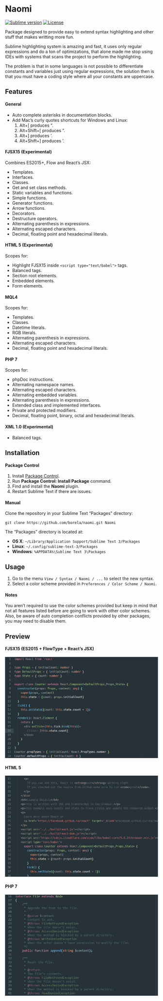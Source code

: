 # Naomi

[![Sublime version](https://img.shields.io/badge/sublime%203->%3D3084-orange.svg?style=flat-square)][sublime]
[![License](http://img.shields.io/:license-apache-blue.svg?style=flat-square)](LICENSE.md)

Package designed to provide easy to extend syntax highlighting and other stuff
that makes writting more fun.

Sublime highlighting system is amazing and fast, it uses only regular expressions
and do a ton of optimizations, that alone made me stop using IDEs with systems
that scans the project to perform the highlighting.

The problem is that in some languages is not possible to differentiate constants
and variables just using regular expressions, the solution then is that you must
have a coding style where all your constants are uppercase.

## Features

#### General

* Auto complete asterisks in documentation blocks.
* Add Mac’s curly quotes shortcuts for Windows and Linux:
  1. Alt+[ produces “.
  2. Alt+Shift+[ produces ”.
  3. Alt+] produces ‘.
  4. Alt+Shift+] produces ’.

#### FJSX15 (Experimental)

Combines ES2015+, Flow and React’s JSX:

* Templates.
* Interfaces.
* Classes.
* Get and set class methods.
* Static variables and functions.
* Simple functions.
* Generator functions.
* Arrow functions.
* Decorators.
* Destructure operators.
* Alternating parenthesis in expressions.
* Alternating escaped characters.
* Decimal, floating point and hexadecimal literals.


#### HTML 5 (Experimental)

Scopes for:

* Highlight FJSX15 inside `<script type="text/babel">` tags.
* Balanced tags.
* Section root elements.
* Embedded elements.
* Form elements.

#### MQL4

Scopes for:

* Templates.
* Classes.
* Datetime literals.
* RGB literals.
* Alternating parenthesis in expressions.
* Alternating escaped characters.
* Decimal, floating point and hexadecimal literals.

#### PHP 7

Scopes for:

* phpDoc instructions.
* Alternating namespace names.
* Alternating escaped characters.
* Alternating embedded variables.
* Alternating parenthesis in expressions.
* Extended class and implemented interfaces.
* Private and protected modifiers.
* Decimal, floating point, binary, octal and hexadecimal literals.

#### XML 1.0 (Experimental)

* Balanced tags.

## Installation

#### Package Control

1. Install [Package Control](https://packagecontrol.io/installation).
2. Run **Package Control: Install Package** command.
3. Find and install the **Naomi** plugin.
4. Restart Sublime Text if there are issues.

#### Manual

Clone the repository in your Sublime Text “Packages” directory:

    git clone https://github.com/borela/naomi.git Naomi

The “Packages” directory is located at:

* **OS X**: `~/Library/Application Support/Sublime Text 3/Packages`
* **Linux**: `~/.config/sublime-text-3/Packages`
* **Windows**: `%APPDATA%\Sublime Text 3\Packages`

## Usage

1. Go to the menu `View / Syntax / Naomi / ...` to select the new syntax.
2. Select a color scheme provided in `Preferences / Color Scheme / Naomi`.

#### Notes

You aren’t required to use the color schemes provided but keep in mind
that not all features listed before are going to work with other color schemes.
Also, be aware of auto completion conflicts provided by other packages, you may
need to disable them.

## Preview

#### FJSX15 (ES2015 + FlowType + React’s JSX)

![Candyman FJSX15 preview 1](./preview/fjsx15/candyman-1.png)

#### HTML 5

![Candyman HTML5 preview 1](./preview/html5/candyman-1.png)

#### PHP 7

![Candyman PHP 7 preview 1](./preview/php7/candyman-1.png)

[sublime]: http://www.sublimetext.com/
